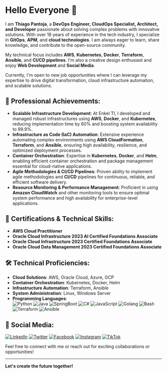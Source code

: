 # Hello Everyone 👋

I am **Thiago Pantoja**, a **DevOps Engineer, CloudOps Specialist, Architect, and Developer** passionate about solving complex problems with innovative solutions. With over 18 years of experience in the tech industry, I specialize in **GitOps**, **APM**, and **cloud technologies**. I am always eager to learn, share knowledge, and contribute to the open-source community.

My technical focus includes **AWS**, **Kubernetes**, **Docker**, **Terraform**, **Ansible**, and **CI/CD pipelines**. I'm also a creative design enthusiast and enjoy **Web Development** and **Social Media**.

Currently, I'm open to new job opportunities where I can leverage my expertise to drive digital transformation, cloud infrastructure automation, and scalable solutions.

## 🌟 Professional Achievements:
- **Scalable Infrastructure Development**: At Enkel TI, I developed and managed robust infrastructures using **AWS**, **Docker**, and **Kubernetes**, reducing implementation time by 60% and boosting system availability to 99.9%.
- **Infrastructure as Code (IaC) Automation**: Extensive experience automating complex environments using **AWS CloudFormation**, **Terraform**, and **Ansible**, ensuring high availability, resilience, and optimized deployment processes.
- **Container Orchestration**: Expertise in **Kubernetes**, **Docker**, and **Helm**, enabling efficient container orchestration and package management essential for cloud-native applications.
- **Agile Methodologies & CI/CD Pipelines**: Proven ability to implement agile methodologies and **CI/CD** pipelines for continuous, reliable, and efficient software delivery.
- **Resource Monitoring & Performance Management**: Proficient in using **Amazon CloudWatch** and other monitoring tools to ensure optimal system performance and high availability for enterprise-level applications.

## 💼 Certifications & Technical Skills:
- **AWS Cloud Practitioner**
- **Oracle Cloud Infrastructure 2023 AI Certified Foundations Associate**
- **Oracle Cloud Infrastructure 2023 Certified Foundations Associate**
- **Oracle Cloud Data Management 2023 Certified Foundations Associate**

## 🛠️ Technical Proficiencies:
- **Cloud Solutions**: AWS, Oracle Cloud, Azure, GCP
- **Container Orchestration**: Kubernetes, Docker, Helm
- **Infrastructure Automation**: Terraform, Ansible
- **System Administration**: Linux, Windows Server
- **Programming Languages**:  
  ![Python](https://img.shields.io/badge/Python-3776AB?style=for-the-badge&logo=python&logoColor=white)
  ![Java](https://img.shields.io/badge/Java-ED8B00?style=for-the-badge&logo=java&logoColor=white)
  ![SpringBoot](https://img.shields.io/badge/Spring_Boot-6DB33F?style=for-the-badge&logo=spring-boot&logoColor=white)
  ![C#](https://img.shields.io/badge/C%23-239120?style=for-the-badge&logo=c-sharp&logoColor=white)
  ![JavaScript](https://img.shields.io/badge/JavaScript-F7DF1E?style=for-the-badge&logo=javascript&logoColor=black)
  ![Golang](https://img.shields.io/badge/Go-00ADD8?style=for-the-badge&logo=go&logoColor=white)
  ![Bash](https://img.shields.io/badge/Shell_Script-121011?style=for-the-badge&logo=gnu-bash&logoColor=white)
  ![Terraform](https://img.shields.io/badge/Terraform-7B42BC?style=for-the-badge&logo=terraform&logoColor=white)
  ![Ansible](https://img.shields.io/badge/Ansible-EE0000?style=for-the-badge&logo=ansible&logoColor=white)

## 📱 Social Media:
[![LinkedIn](https://img.shields.io/badge/LinkedIn-0A66C2?style=for-the-badge&logo=linkedin&logoColor=white)](https://linkedin.com/in/thiagorpapntoja)
[![Twitter](https://img.shields.io/badge/Twitter-1DA1F2?style=for-the-badge&logo=twitter&logoColor=white)](https://twitter.com/euthiagorpantoja)
[![Facebook](https://img.shields.io/badge/Facebook-1877F2?style=for-the-badge&logo=facebook&logoColor=white)](https://facebook.com/thiagorpantoja)
[![Instagram](https://img.shields.io/badge/Instagram-E4405F?style=for-the-badge&logo=instagram&logoColor=white)](https://instagram.com/euthiagorpantoja)
[![TikTok](https://img.shields.io/badge/TikTok-000000?style=for-the-badge&logo=tiktok&logoColor=white)](https://tiktok.com/@euthiagorpantoja)

Feel free to connect with me or reach out for exciting collaborations or opportunities!

---

**Let's create the future together!**
